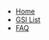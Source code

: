 * [Home](https://github.com/phhusson/treble_experimentations/wiki)
* [GSI List](https://github.com/phhusson/treble_experimentations/wiki/Generic-System-Image-%28GSI%29-list)
* [FAQ](https://github.com/phhusson/treble_experimentations/wiki/Frequently-Asked-Questions-%28FAQ%29)